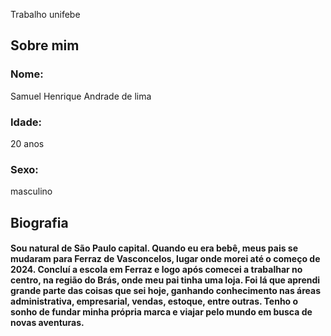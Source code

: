 Trabalho unifebe

<h2>Sobre mim</h2>

<h3>Nome:</h3> <p>Samuel Henrique Andrade de lima</p>
  
<h3>Idade:</h3><p>20 anos</p>
  
<h3>Sexo:</h3><p>masculino</p>
  


<h2>Biografia</h2>

<h4>Sou natural de São Paulo capital. Quando eu era bebê, meus pais se mudaram para Ferraz de Vasconcelos, lugar onde morei até o começo de 2024. Concluí a escola em Ferraz e logo após comecei a trabalhar no centro, na região do Brás, onde meu pai tinha uma loja. Foi lá que aprendi grande parte das coisas que sei hoje, ganhando conhecimento nas áreas administrativa, empresarial, vendas, estoque, entre outras. Tenho o sonho de fundar minha própria marca e viajar pelo mundo em busca de novas aventuras.</h4>

